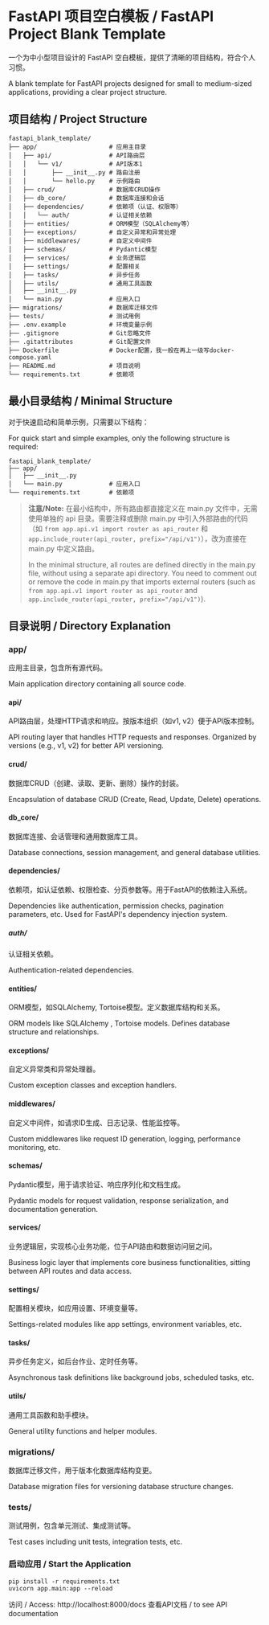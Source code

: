 # FastAPI 项目空白模板 / FastAPI Project Blank Template

一个为中小型项目设计的 FastAPI 空白模板，提供了清晰的项目结构，符合个人习惯。

A blank template for FastAPI projects designed for small to medium-sized applications, providing a clear project structure.

## 项目结构 / Project Structure

```
fastapi_blank_template/
├── app/                    # 应用主目录
│   ├── api/                # API路由层
│   │   └── v1/             # API版本1
│   │       ├── __init__.py # 路由注册
│   │       └── hello.py    # 示例路由
│   ├── crud/               # 数据库CRUD操作
│   ├── db_core/            # 数据库连接和会话
│   ├── dependencies/       # 依赖项（认证、权限等）
│   │   └── auth/           # 认证相关依赖
│   ├── entities/           # ORM模型（SQLAlchemy等）
│   ├── exceptions/         # 自定义异常和异常处理
│   ├── middlewares/        # 自定义中间件
│   ├── schemas/            # Pydantic模型
│   ├── services/           # 业务逻辑层
│   ├── settings/           # 配置相关
│   ├── tasks/              # 异步任务
│   ├── utils/              # 通用工具函数
│   ├── __init__.py
│   └── main.py             # 应用入口
├── migrations/             # 数据库迁移文件
├── tests/                  # 测试用例
├── .env.example            # 环境变量示例
├── .gitignore              # Git忽略文件
├── .gitattributes          # Git配置文件
├── Dockerfile              # Docker配置，我一般在再上一级写docker-compose.yaml
├── README.md               # 项目说明
└── requirements.txt        # 依赖项
```

## 最小目录结构 / Minimal Structure

对于快速启动和简单示例，只需要以下结构：

For quick start and simple examples, only the following structure is required:

```
fastapi_blank_template/
├── app/
│   ├── __init__.py
│   └── main.py             # 应用入口
└── requirements.txt        # 依赖项
```

> **注意/Note:** 在最小结构中，所有路由都直接定义在 main.py 文件中，无需使用单独的 api 目录。需要注释或删除 main.py 中引入外部路由的代码（如 `from app.api.v1 import router as api_router` 和 `app.include_router(api_router, prefix="/api/v1")`），改为直接在 main.py 中定义路由。
>
> In the minimal structure, all routes are defined directly in the main.py file, without using a separate api directory. You need to comment out or remove the code in main.py that imports external routers (such as `from app.api.v1 import router as api_router` and `app.include_router(api_router, prefix="/api/v1")`).

## 目录说明 / Directory Explanation

### app/

应用主目录，包含所有源代码。

Main application directory containing all source code.

#### api/

API路由层，处理HTTP请求和响应。按版本组织（如v1, v2）便于API版本控制。

API routing layer that handles HTTP requests and responses. Organized by versions (e.g., v1, v2) for better API versioning.

#### crud/

数据库CRUD（创建、读取、更新、删除）操作的封装。

Encapsulation of database CRUD (Create, Read, Update, Delete) operations.

#### db_core/

数据库连接、会话管理和通用数据库工具。

Database connections, session management, and general database utilities.

#### dependencies/

依赖项，如认证依赖、权限检查、分页参数等。用于FastAPI的依赖注入系统。

Dependencies like authentication, permission checks, pagination parameters, etc. Used for FastAPI's dependency injection system.

##### auth/

认证相关依赖。

Authentication-related dependencies.

#### entities/

ORM模型，如SQLAlchemy, Tortoise模型。定义数据库结构和关系。

ORM models like SQLAlchemy , Tortoise models. Defines database structure and relationships.

#### exceptions/

自定义异常类和异常处理器。

Custom exception classes and exception handlers.

#### middlewares/

自定义中间件，如请求ID生成、日志记录、性能监控等。

Custom middlewares like request ID generation, logging, performance monitoring, etc.

#### schemas/

Pydantic模型，用于请求验证、响应序列化和文档生成。

Pydantic models for request validation, response serialization, and documentation generation.

#### services/

业务逻辑层，实现核心业务功能，位于API路由和数据访问层之间。

Business logic layer that implements core business functionalities, sitting between API routes and data access.

#### settings/

配置相关模块，如应用设置、环境变量等。

Settings-related modules like app settings, environment variables, etc.

#### tasks/

异步任务定义，如后台作业、定时任务等。

Asynchronous task definitions like background jobs, scheduled tasks, etc.

#### utils/

通用工具函数和助手模块。

General utility functions and helper modules.

### migrations/

数据库迁移文件，用于版本化数据库结构变更。

Database migration files for versioning database structure changes.

### tests/

测试用例，包含单元测试、集成测试等。

Test cases including unit tests, integration tests, etc.

### 启动应用 / Start the Application

```
pip install -r requirements.txt
uvicorn app.main:app --reload
```

访问 / Access: http://localhost:8000/docs 查看API文档 / to see API documentation
